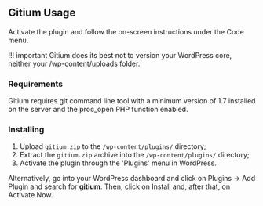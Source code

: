## Gitium Usage

Activate the plugin and follow the on-screen instructions under the Code menu.

!!! important
    Gitium does its best not to version your WordPress core, neither your /wp-content/uploads folder.

### Requirements
Gitium requires git command line tool with a minimum version of 1.7 installed on the server and the proc_open PHP function enabled.


### Installing

1. Upload `gitium.zip` to the `/wp-content/plugins/` directory;
2. Extract the `gitium.zip` archive into the `/wp-content/plugins/` directory;
3. Activate the plugin through the 'Plugins' menu in WordPress.

Alternatively, go into your WordPress dashboard and click on Plugins -> Add
Plugin and search for __gitium__. Then, click on Install and, after that, on Activate Now.
